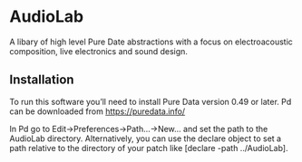 # AudioLab

A libary of high level Pure Date abstractions with a focus on electroacoustic composition,
live electronics and sound design.

## Installation

To run this software you’ll need to install Pure Data version 0.49 or later. 
Pd can be downloaded from https://puredata.info/ 

In Pd go to Edit→Preferences→Path...→New... and set the path to the AudioLab directory.
Alternatively, you can use the declare object to set a path relative to the directory of
your patch like [declare -path ../AudioLab].
